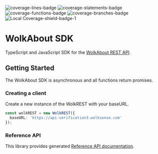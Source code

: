 ![coverage-lines-badge](https://img.shields.io/badge/Lines-81.18%25%20%28345%2F425%29-yellow.svg)
![coverage-statements-badge](https://img.shields.io/badge/Statements-81.17%25%20%28401%2F494%29-yellow.svg)
![coverage-functions-badge](https://img.shields.io/badge/Functions-86.92%25%20%2893%2F107%29-brightgreen.svg)
![coverage-branches-badge](https://img.shields.io/badge/Branches-75%25%20%2821%2F28%29-yellow.svg)
![Local Coverage-shield-badge-1](https://img.shields.io/badge/Local%20Coverage-100%25-brightgreen.svg)

# WolkAbout SDK

TypeScript and JavaScript SDK for the [WolkAbout REST API](https://restapi.wolkabout.com/).

## Getting Started

The WolkAbout SDK is asynchronous and all functions return promises.

### Creating a client

Create a new instance of the WolkREST with your baseURL.

```typescript
const wolkREST = new WolkREST({
  baseURL: 'https://api-verification3.wolksense.com'
});
```

### Reference API

This library provides generated [Reference API documentation](https://wolkabout.github.io/wolk-rest).
